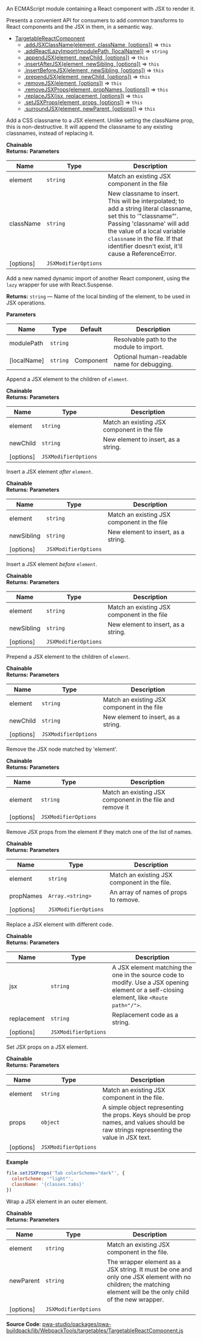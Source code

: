 
An ECMAScript module containing a React component with JSX to render it.

Presents a convenient API for consumers to add common transforms to React
components and the JSX in them, in a semantic way.

* [TargetableReactComponent](#TargetableReactComponent)
    * [.addJSXClassName(element, className, [options])](#TargetableReactComponent+addJSXClassName) ⇒ `this`
    * [.addReactLazyImport(modulePath, [localName])](#TargetableReactComponent+addReactLazyImport) ⇒ `string`
    * [.appendJSX(element, newChild, [options])](#TargetableReactComponent+appendJSX) ⇒ `this`
    * [.insertAfterJSX(element, newSibling, [options])](#TargetableReactComponent+insertAfterJSX) ⇒ `this`
    * [.insertBeforeJSX(element, newSibling, [options])](#TargetableReactComponent+insertBeforeJSX) ⇒ `this`
    * [.prependJSX(element, newChild, [options])](#TargetableReactComponent+prependJSX) ⇒ `this`
    * [.removeJSX(element, [options])](#TargetableReactComponent+removeJSX) ⇒ `this`
    * [.removeJSXProps(element, propNames, [options])](#TargetableReactComponent+removeJSXProps) ⇒ `this`
    * [.replaceJSX(jsx, replacement, [options])](#TargetableReactComponent+replaceJSX) ⇒ `this`
    * [.setJSXProps(element, props, [options])](#TargetableReactComponent+setJSXProps) ⇒ `this`
    * [.surroundJSX(element, newParent, [options])](#TargetableReactComponent+surroundJSX) ⇒ `this`

Add a CSS classname to a JSX element. Unlike setting the className prop,
this is non-destructive. It will append the classname to any existing
classnames, instead of replacing it.

**Chainable**  
**Returns:**
**Parameters**

| Name | Type | Description |
| --- | --- | --- |
| element | `string` | Match an existing JSX component in the file |
| className | `string` | New classname to insert. This will be interpolated; to add a string literal classname, set this to '"classname"'. Passing 'classname' will add the value of a local variable `classname` in the file. If that identifier doesn't exist, it'll cause a ReferenceError. |
| [options] | `JSXModifierOptions` |  |

Add a new named dynamic import of another React component, using the `lazy`
wrapper for use with React.Suspense.

**Returns:**
`string`
   — Name of the local binding of the element, to be used in JSX operations.

**Parameters**

| Name | Type | Default | Description |
| --- | --- | --- | --- |
| modulePath | `string` | <inlineCode></inlineCode> | Resolvable path to the module to import. |
| [localName] | `string` | <inlineCode>Component</inlineCode> | Optional human-readable name for debugging. |

Append a JSX element to the children of `element`.

**Chainable**  
**Returns:**
**Parameters**

| Name | Type | Description |
| --- | --- | --- |
| element | `string` | Match an existing JSX component in the file |
| newChild | `string` | New element to insert, as a string. |
| [options] | `JSXModifierOptions` |  |

Insert a JSX element _after_ `element`.

**Chainable**  
**Returns:**
**Parameters**

| Name | Type | Description |
| --- | --- | --- |
| element | `string` | Match an existing JSX component in the file |
| newSibling | `string` | New element to insert, as a string. |
| [options] | `JSXModifierOptions` |  |

Insert a JSX element _before_ `element`.

**Chainable**  
**Returns:**
**Parameters**

| Name | Type | Description |
| --- | --- | --- |
| element | `string` | Match an existing JSX component in the file |
| newSibling | `string` | New element to insert, as a string. |
| [options] | `JSXModifierOptions` |  |

Prepend a JSX element to the children of `element`.

**Chainable**  
**Returns:**
**Parameters**

| Name | Type | Description |
| --- | --- | --- |
| element | `string` | Match an existing JSX component in the file |
| newChild | `string` | New element to insert, as a string. |
| [options] | `JSXModifierOptions` |  |

Remove the JSX node matched by 'element'.

**Chainable**  
**Returns:**
**Parameters**

| Name | Type | Description |
| --- | --- | --- |
| element | `string` | Match an existing JSX component in the file and remove it |
| [options] | `JSXModifierOptions` |  |

Remove JSX props from the element if they match one of the list of names.

**Chainable**  
**Returns:**
**Parameters**

| Name | Type | Description |
| --- | --- | --- |
| element | `string` | Match an existing JSX component in the file. |
| propNames | `Array.<string>` | An array of names of props to remove. |
| [options] | `JSXModifierOptions` |  |

Replace a JSX element with different code.

**Chainable**  
**Returns:**
**Parameters**

| Name | Type | Description |
| --- | --- | --- |
| jsx | `string` | A JSX element matching the one in the source code to modify. Use a JSX opening element or a self-closing element, like `<Route path="/">`. |
| replacement | `string` | Replacement code as a string. |
| [options] | `JSXModifierOptions` |  |

Set JSX props on a JSX element.

**Chainable**  
**Returns:**
**Parameters**

| Name | Type | Description |
| --- | --- | --- |
| element | `string` | Match an existing JSX component in the file. |
| props | `object` | A simple object representing the props. Keys should be prop names, and values should be raw strings representing the value in JSX text. |
| [options] | `JSXModifierOptions` |  |

**Example**  

```js
file.setJSXProps('Tab colorScheme="dark"', {
  colorScheme: '"light"',
  className: '{classes.tabs}'
})
```

Wrap a JSX element in an outer element.

**Chainable**  
**Returns:**
**Parameters**

| Name | Type | Description |
| --- | --- | --- |
| element | `string` | Match an existing JSX component in the file. |
| newParent | `string` | The wrapper element as a JSX string. It must be one and only one JSX element with no children; the matching element will be the only child of the new wrapper. |
| [options] | `JSXModifierOptions` |  |

**Source Code**: [pwa-studio/packages/pwa-buildpack/lib/WebpackTools/targetables/TargetableReactComponent.js](https://github.com/magento/pwa-studio/blob/develop/packages/pwa-buildpack/lib/WebpackTools/targetables/TargetableReactComponent.js)
